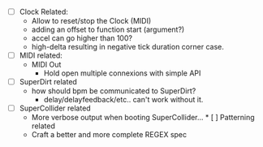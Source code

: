 * [ ] Clock Related:
    * Allow to reset/stop the Clock (MIDI)
    * adding an offset to function start (argument?)
    * accel can go higher than 100?
    * high-delta resulting in negative tick duration corner case.
* [ ] MIDI related:
    * MIDI Out
        * Hold open multiple connexions with simple API
* [ ] SuperDirt related
    * how should bpm be communicated to SuperDirt?
        * delay/delayfeedback/etc.. can't work without it.
* [ ] SuperCollider related
    * More verbose output when booting SuperCollider...
* [ ] Patterning related
    * Craft a better and more complete REGEX spec
